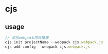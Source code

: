 # cjs

## usage

```js
// 添加webpack项目模板
cjs init projectName --webpack cjs.webpack.js
cjs add config --webpack cjs.webpack.js
```